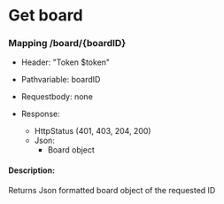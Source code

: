 # Get board

### Mapping /board/{boardID}

* Header: "Token $token"

* Pathvariable: boardID

* Requestbody: none

* Response:
    * HttpStatus (401, 403, 204, 200)
    * Json:
        * Board object

#### Description:

Returns Json formatted board object of the requested ID
